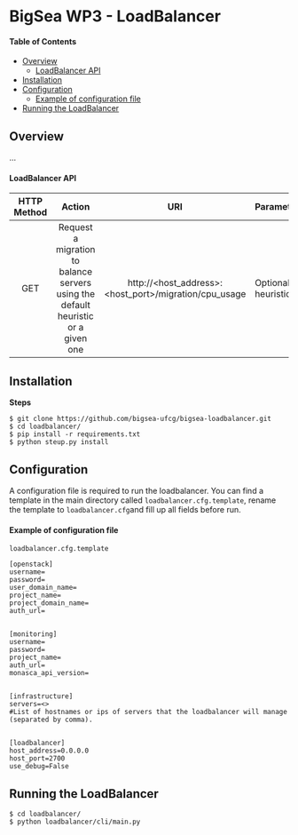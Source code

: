 BigSea WP3 - LoadBalancer
=========================

#### Table of Contents

- [Overview](#overview)
    - [LoadBalancer API](#loadbalancer-api)
- [Installation](#installation)
- [Configuration](#configuration)
    - [Example of configuration file](#example-of-configuration-file)
- [Running the LoadBalancer](#running-the-loadbalancer)


## Overview

...

#### LoadBalancer API

| HTTP Method | Action | URI | Parameters |
|:------------:|:-------------:|:-------------:|:-------------|
| GET | Request a migration to balance servers using the default heuristic or a given one | http://<host_address>:<host_port>/migration/cpu_usage | Optional: heuristic=name |




## Installation

**Steps**

    $ git clone https://github.com/bigsea-ufcg/bigsea-loadbalancer.git
    $ cd loadbalancer/
    $ pip install -r requirements.txt
    $ python steup.py install


## Configuration

A configuration file is required to run the loadbalancer. You can find a template in the main directory called
`loadbalancer.cfg.template`, rename the template to `loadbalancer.cfg`and fill up all fields before run.

#### Example of configuration file

`loadbalancer.cfg.template`

```
[openstack]
username=
password=
user_domain_name=
project_name=
project_domain_name=
auth_url=


[monitoring]
username=
password=
project_name=
auth_url=
monasca_api_version=


[infrastructure]
servers=<>
#List of hostnames or ips of servers that the loadbalancer will manage (separated by comma).


[loadbalancer]
host_address=0.0.0.0
host_port=2700
use_debug=False
```


## Running the LoadBalancer

    $ cd loadbalancer/
    $ python loadbalancer/cli/main.py

